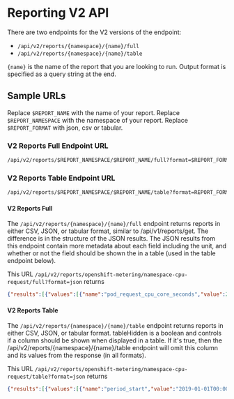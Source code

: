 # Reporting V2 API

There are two endpoints for the V2 versions of the endpoint:

- `/api/v2/reports/{namespace}/{name}/full`
- `/api/v2/reports/{namespace}/{name}/table`

`{name}` is the name of the report that you are looking to run. Output format is specified as a query string at the end.

## Sample URLs

Replace `$REPORT_NAME` with the name of your report.
Replace `$REPORT_NAMESPACE` with the namespace of your report.
Replace `$REPORT_FORMAT` with json, csv or tabular.

### V2 Reports Full Endpoint URL

```default
/api/v2/reports/$REPORT_NAMESPACE/$REPORT_NAME/full?format=$REPORT_FORMAT
```

### V2 Reports Table Endpoint URL

```default
/api/v2/reports/$REPORT_NAMESPACE/$REPORT_NAME/table?format=REPORT_FORMAT
```

#### V2 Reports Full

The `/api/v2/reports/{namespace}/{name}/full` endpoint returns reports in either CSV, JSON, or tabular format, similar to /api/v1/reports/get. The difference is in the structure of the JSON results. The JSON results from this endpoint contain more metadata about each field including the unit, and whether or not the field should be shown the in a table (used in the table endpoint below).

This URL `/api/v2/reports/openshift-metering/namespace-cpu-request/full?format=json` returns

```json
{"results":[{"values":[{"name":"pod_request_cpu_core_seconds","value":2412,"tableHidden":false,"unit":"cpu_core_seconds"},{"name":"period_start","value":"2019-01-01T00:00:00Z","tableHidden":false,"unit":"date"},{"name":"period_end","value":"2019-12-30T23:59:59Z","tableHidden":false,"unit":"date"},{"name":"namespace","value":"default","tableHidden":false,"unit":"kubernetes_namespace"}]},
 ```

#### V2 Reports Table

The `/api/v2/reports/{namespace}/{name}/table` endpoint returns reports in either CSV, JSON, or tabular format.  tableHidden is a boolean and controls if a column should be shown when displayed in a table. If it's true, then the /api/v2/reports/{namespace}/{name}/table endpoint will omit this column and its values from the response (in all formats).

This URL  `/api/v2/reports/openshift-metering/namespace-cpu-request/table?format=json` returns

```json
{"results":[{"values":[{"name":"period_start","value":"2019-01-01T00:00:00Z","tableHidden":false,"unit":"date"},{"name":"period_end","value":"2019-12-30T23:59:59Z","tableHidden":false,"unit":"date"},{"name":"namespace","value":"default","tableHidden":false,"unit":"kubernetes_namespace"},{"name":"pod_request_cpu_core_seconds","value":2412,"tableHidden":false,"unit":"cpu_core_seconds"}]},
 ```
